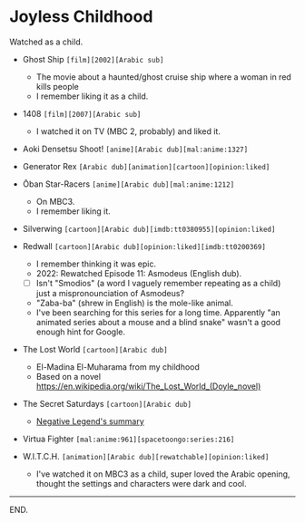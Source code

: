 # Joyless Childhood

Watched as a child.

- Ghost Ship `[film][2002][Arabic sub]`
    * The movie about a haunted/ghost cruise ship where a woman in red kills people
    * I remember liking it as a child.

- 1408 `[film][2007][Arabic sub]`
    * I watched it on TV (MBC 2, probably) and liked it.

- Aoki Densetsu Shoot! `[anime][Arabic dub][mal:anime:1327]`

- Generator Rex `[Arabic dub][animation][cartoon][opinion:liked]`

- Ōban Star-Racers `[anime][Arabic dub][mal:anime:1212]`
    * On MBC3.
    * I remember liking it.

- Silverwing `[cartoon][Arabic dub][imdb:tt0380955][opinion:liked]`

- Redwall `[cartoon][Arabic dub][opinion:liked][imdb:tt0200369]`
    * I remember thinking it was epic.
    * 2022: Rewatched Episode 11: Asmodeus (English dub).
    * [ ] Isn't "Smodios" (a word I vaguely remember repeating as a child) just a mispronounciation of Asmodeus?
    * "Zaba-ba" (shrew in English) is the mole-like animal.
    * I've been searching for this series for a long time. Apparently "an animated series about a mouse and a blind snake" wasn't a good enough hint for Google.

- The Lost World `[cartoon][Arabic dub]`
    * El-Madina El-Muharama from my childhood
    * Based on a novel https://en.wikipedia.org/wiki/The_Lost_World_(Doyle_novel)
 
- The Secret Saturdays `[cartoon][Arabic dub]`
    * [Negative Legend's summary](https://www.youtube.com/watch?v=jvlXFYfhH1I)

- Virtua Fighter `[mal:anime:961][spacetoongo:series:216]`

- W.I.T.C.H. `[animation][Arabic dub][rewatchable][opinion:liked]`
    * I've watched it on MBC3 as a child, super loved the Arabic opening, thought the settings and characters were dark and cool.

---

END.
